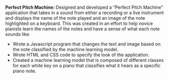 **Perfect Pitch Machine:** Designed and developed a “Perfect Pitch Machine” application that takes in a sound from either a recording or a live instrument and displays the name of the note played and an image of the note highlighted on a keyboard. This was created in an effort to help novice pianists learn the names of the notes and have a sense of what each note sounds like.
- Wrote a Javascript program that changes the text and image based on the note classified by the machine learning model.
- Wrote HTML and CSS code to specify the look of the application.
- Created a machine learning model that is composed of different classes for each white key on a piano that classifies what it hears as a specific piano note.
